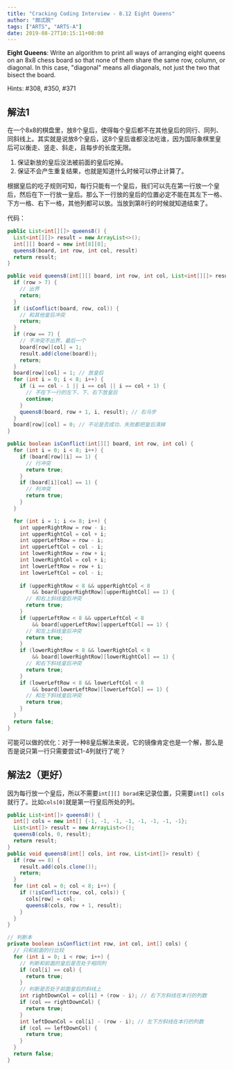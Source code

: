 ```yaml
---
title: "Cracking Coding Interview - 8.12 Eight Queens"
author: "颇忒脱"
tags: ["ARTS", "ARTS-A"]
date: 2019-08-27T10:15:11+08:00
---
```


<!--more-->

**Eight Queens**: Write an algorithm to print all ways of arranging eight queens on an 8x8 chess board so that none of them share the same row, column, or diagonal. In this case, "diagonal" means all diagonals, not just the two that bisect the board.

Hints: #308, #350, #371

## 解法1

在一个8x8的棋盘里，放8个皇后，使得每个皇后都不在其他皇后的同行、同列、同斜线上。其实就是说放8个皇后，这8个皇后谁都没法吃谁，因为国际象棋里皇后可以衡走、竖走、斜走，且每步的长度无限。

1. 保证新放的皇后没法被前面的皇后吃掉。
2. 保证不会产生重复结果，也就是知道什么时候可以停止计算了。

根据皇后的吃子规则可知，每行只能有一个皇后，我们可以先在第一行放一个皇后，然后在下一行放一皇后。那么下一行放的皇后的位置必定不能在其左下一格、下方一格、右下一格，其他列都可以放。当放到第8行的时候就知道结束了。

代码：

```java
public List<int[][]> queens8() {
  List<int[][]> result = new ArrayList<>();
  int[][] board = new int[8][8];
  queens8(board, int row, int col, result)
  return result;
}

public void queens8(int[][] board, int row, int col, List<int[][]> result) {
  if (row > 7) {
    // 出界
    return;
  }
  if (isConflict(board, row, col)) {
    // 和其他皇后冲突
    return;
  }
  if (row == 7) {
    // 不冲突不出界，最后一个
    board[row][col] = 1;
    result.add(clone(board));
    return;
  }
  board[row][col] = 1; // 放皇后
  for (int i = 0; i < 8; i++) {
    if (i == col - 1 || i == col || i == col + 1) {
      // 不在下一行的左下、下、右下放皇后
      continue;
    }
    queens8(board, row + 1, i, result); // 右马步    
  }
  board[row][col] = 0; // 不论是否成功、失败都把皇后清掉
}

public boolean isConflict(int[][] board, int row, int col) {
  for (int i = 0; i < 8; i++) {
    if (board[row][i] == 1) {
      // 行冲突
      return true;
    }
    if (board[i][col] == 1) {
      // 列冲突
      return true;
    }
  }

  for (int i = 1; i <= 8; i++) {
    int upperRightRow = row - i;
    int upperRightCol = col + i;
    int upperLeftRow = row - i;
    int upperLeftCol = col - i;
    int lowerRightRow = row + i;
    int lowerRightCol = col + i;
    int lowerLeftRow = row + i;
    int lowerLeftCol = col - i;
    
    if (upperRightRow < 8 && upperRightCol < 8 
        && board[upperRightRow][upperRightCol] == 1) {
      // 和右上斜线皇后冲突
      return true;
    }
    if (upperLeftRow < 8 && upperLeftCol < 8 
        && board[upperLeftRow][upperLeftCol] == 1) {
      // 和左上斜线皇后冲突
      return true;
    }
    if (lowerRightRow < 8 && lowerRightCol < 8 
        && board[lowerRightRow][lowerRightCol] == 1) {
      // 和右下斜线皇后冲突
      return true;
    }
    if (lowerLeftRow < 8 && lowerLeftCol < 8 
        && board[lowerLeftRow][lowerLeftCol] == 1) {
      // 和左下斜线皇后冲突
      return true;
    }
  }
  return false;
}
```

可能可以做的优化：对于一种8皇后解法来说，它的镜像肯定也是一个解，那么是否是说只第一行只需要尝试1-4列就行了呢？

## 解法2（更好）

因为每行放一个皇后，所以不需要`int[][] borad`来记录位置，只需要`int[] cols`就行了。比如`cols[0]`就是第一行皇后所处的列。

```java
public List<int[]> queens8() {
  int[] cols = new int[] {-1, -1, -1, -1, -1, -1, -1, -1};
  List<int[]> result = new ArrayList<>();
  queens8(cols, 0, result);
  return result;
}
public void queens8(int[] cols, int row, List<int[]> result) {
  if (row == 8) {
    result.add(cols.clone());
    return;
  }
  for (int col = 0; col < 8; i++) {
    if (!isConflict(row, col, cols)) {
      cols[row] = col;
      queens8(cols, row + 1, result);
    }
  }
}

// 判断本
private boolean isConflict(int row, int col, int[] cols) {
  // 只和前面的行比较
  for (int i = 0; i < row; i++) {
    // 判断和前面的皇后是否处于相同列
    if (col[i] == col) {
      return true;
    }
    // 判断是否处于前面皇后的斜线上    
    int rightDownCol = col[i] + (row - i); // 右下方斜线在本行的列数
    if (col == rightDownCol) {
      return true;
    }
    int leftDownCol = col[i] - (row - i); // 左下方斜线在本行的列数
    if (col == leftDownCol) {
      return true;
    }
  }
  return false;
}
```

